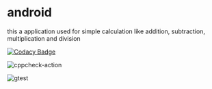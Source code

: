 # android
this a application used for simple calculation like addition, subtraction, multiplication and division 

[![Codacy Badge](https://api.codacy.com/project/badge/Grade/6294a4282b9b41f1a4a536c92faeeaec)](https://app.codacy.com/gh/99002569/project?utm_source=github.com&utm_medium=referral&utm_content=99002569/project&utm_campaign=Badge_Grade)

![cppcheck-action](https://github.com/99002569/project/workflows/cppcheck-action/badge.svg?branch=master)

![gtest](https://github.com/99002569/project/workflows/gtest/badge.svg)

